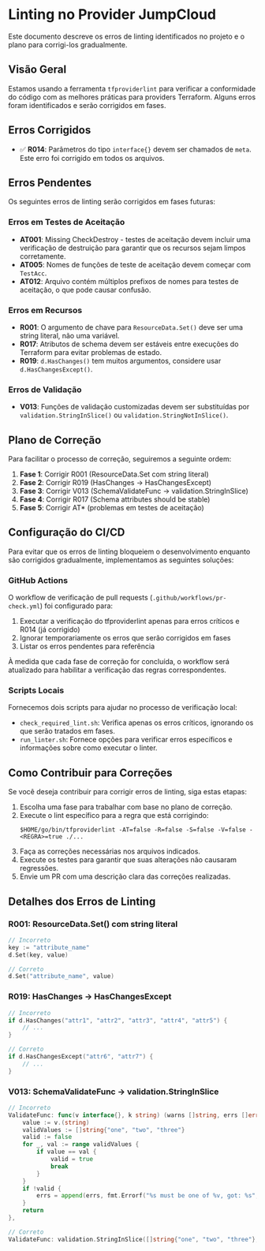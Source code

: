 # Linting no Provider JumpCloud

Este documento descreve os erros de linting identificados no projeto e o plano para corrigi-los gradualmente.

## Visão Geral

Estamos usando a ferramenta `tfproviderlint` para verificar a conformidade do código com as melhores práticas para providers Terraform. Alguns erros foram identificados e serão corrigidos em fases.

## Erros Corrigidos

- ✅ **R014**: Parâmetros do tipo `interface{}` devem ser chamados de `meta`. Este erro foi corrigido em todos os arquivos.

## Erros Pendentes

Os seguintes erros de linting serão corrigidos em fases futuras:

### Erros em Testes de Aceitação

- **AT001**: Missing CheckDestroy - testes de aceitação devem incluir uma verificação de destruição para garantir que os recursos sejam limpos corretamente.
- **AT005**: Nomes de funções de teste de aceitação devem começar com `TestAcc`.
- **AT012**: Arquivo contém múltiplos prefixos de nomes para testes de aceitação, o que pode causar confusão.

### Erros em Recursos

- **R001**: O argumento de chave para `ResourceData.Set()` deve ser uma string literal, não uma variável.
- **R017**: Atributos de schema devem ser estáveis entre execuções do Terraform para evitar problemas de estado.
- **R019**: `d.HasChanges()` tem muitos argumentos, considere usar `d.HasChangesExcept()`.

### Erros de Validação

- **V013**: Funções de validação customizadas devem ser substituídas por `validation.StringInSlice()` ou `validation.StringNotInSlice()`.

## Plano de Correção

Para facilitar o processo de correção, seguiremos a seguinte ordem:

1. **Fase 1**: Corrigir R001 (ResourceData.Set com string literal)
2. **Fase 2**: Corrigir R019 (HasChanges → HasChangesExcept)
3. **Fase 3**: Corrigir V013 (SchemaValidateFunc → validation.StringInSlice)
4. **Fase 4**: Corrigir R017 (Schema attributes should be stable)
5. **Fase 5**: Corrigir AT* (problemas em testes de aceitação)

## Configuração do CI/CD

Para evitar que os erros de linting bloqueiem o desenvolvimento enquanto são corrigidos gradualmente, implementamos as seguintes soluções:

### GitHub Actions

O workflow de verificação de pull requests (`.github/workflows/pr-check.yml`) foi configurado para:

1. Executar a verificação do tfproviderlint apenas para erros críticos e R014 (já corrigido)
2. Ignorar temporariamente os erros que serão corrigidos em fases
3. Listar os erros pendentes para referência

À medida que cada fase de correção for concluída, o workflow será atualizado para habilitar a verificação das regras correspondentes.

### Scripts Locais

Fornecemos dois scripts para ajudar no processo de verificação local:

- `check_required_lint.sh`: Verifica apenas os erros críticos, ignorando os que serão tratados em fases.
- `run_linter.sh`: Fornece opções para verificar erros específicos e informações sobre como executar o linter.

## Como Contribuir para Correções

Se você deseja contribuir para corrigir erros de linting, siga estas etapas:

1. Escolha uma fase para trabalhar com base no plano de correção.
2. Execute o lint específico para a regra que está corrigindo:
   ```
   $HOME/go/bin/tfproviderlint -AT=false -R=false -S=false -V=false -<REGRA>=true ./...
   ```
3. Faça as correções necessárias nos arquivos indicados.
4. Execute os testes para garantir que suas alterações não causaram regressões.
5. Envie um PR com uma descrição clara das correções realizadas.

## Detalhes dos Erros de Linting

### R001: ResourceData.Set() com string literal

```go
// Incorreto
key := "attribute_name"
d.Set(key, value)

// Correto
d.Set("attribute_name", value)
```

### R019: HasChanges → HasChangesExcept

```go
// Incorreto
if d.HasChanges("attr1", "attr2", "attr3", "attr4", "attr5") {
    // ...
}

// Correto
if d.HasChangesExcept("attr6", "attr7") {
    // ...
}
```

### V013: SchemaValidateFunc → validation.StringInSlice

```go
// Incorreto
ValidateFunc: func(v interface{}, k string) (warns []string, errs []error) {
    value := v.(string)
    validValues := []string{"one", "two", "three"}
    valid := false
    for _, val := range validValues {
        if value == val {
            valid = true
            break
        }
    }
    if !valid {
        errs = append(errs, fmt.Errorf("%s must be one of %v, got: %s", k, validValues, value))
    }
    return
},

// Correto
ValidateFunc: validation.StringInSlice([]string{"one", "two", "three"}, false),
``` 